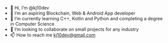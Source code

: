 - 👋 Hi, I’m @kj10dev
- 👀 I’m an aspiring Blockchain, Web & Android App developer
- 🌱 I’m currently learning C++, Kotlin and Python and completing a degree in Computer Science
- 💞️ I’m looking to collaborate on small projects for any industry
- 📫 How to reach me kj10dev@gmail.com

<!---
kj10dev/kj10dev is a ✨ special ✨ repository because its `README.md` (this file) appears on your GitHub profile.
You can click the Preview link to take a look at your changes.
--->
